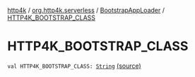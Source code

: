 [http4k](../../index.md) / [org.http4k.serverless](../index.md) / [BootstrapAppLoader](index.md) / [HTTP4K_BOOTSTRAP_CLASS](./-h-t-t-p4-k_-b-o-o-t-s-t-r-a-p_-c-l-a-s-s.md)

# HTTP4K_BOOTSTRAP_CLASS

`val HTTP4K_BOOTSTRAP_CLASS: `[`String`](https://kotlinlang.org/api/latest/jvm/stdlib/kotlin/-string/index.html) [(source)](https://github.com/http4k/http4k/blob/master/http4k-serverless-lambda/src/main/kotlin/org/http4k/serverless/BootstrapAppLoader.kt#L8)